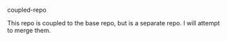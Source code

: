 coupled-repo

This repo is coupled to the base repo, but is a separate repo.  I will attempt to merge them.
